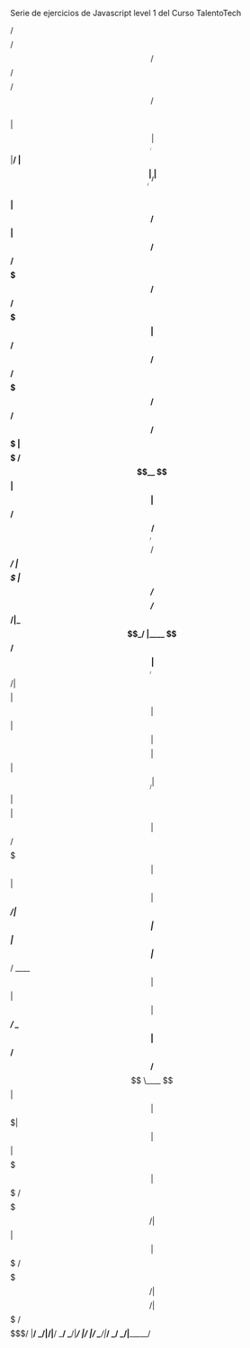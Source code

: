 Serie de ejercicios de Javascript level 1 del Curso TalentoTech


 /$$$$$$$$        /$$ /$$                                     /$$$$$$$$ /$$                       /$$                        
| $$_____/       | $$|__/                                    | $$_____/|__/                      | $$                        
| $$     /$$$$$$ | $$ /$$  /$$$$$$$  /$$$$$$   /$$$$$$$      | $$       /$$  /$$$$$$   /$$$$$$$ /$$$$$$    /$$$$$$   /$$$$$$$
| $$$$$ /$$__  $$| $$| $$ /$$_____/ /$$__  $$ /$$_____/      | $$$$$   | $$ /$$__  $$ /$$_____/|_  $$_/   |____  $$ /$$_____/
| $$__/| $$$$$$$$| $$| $$| $$      | $$$$$$$$|  $$$$$$       | $$__/   | $$| $$$$$$$$|  $$$$$$   | $$      /$$$$$$$|  $$$$$$ 
| $$   | $$_____/| $$| $$| $$      | $$_____/ \____  $$      | $$      | $$| $$_____/ \____  $$  | $$ /$$ /$$__  $$ \____  $$
| $$   |  $$$$$$$| $$| $$|  $$$$$$$|  $$$$$$$ /$$$$$$$/      | $$      | $$|  $$$$$$$ /$$$$$$$/  |  $$$$/|  $$$$$$$ /$$$$$$$/
|__/    \_______/|__/|__/ \_______/ \_______/|_______/       |__/      |__/ \_______/|_______/    \___/   \_______/|_______/ 
                                                                                                                             
                                                                                                                             
                                                                                                                             
